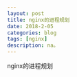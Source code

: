 ```yaml
---
layout: post
title: nginx的进程规划
date: 2018-2-05
categories: blog
tags: [nginx]
description: na。
---
```




nginx的进程规划






